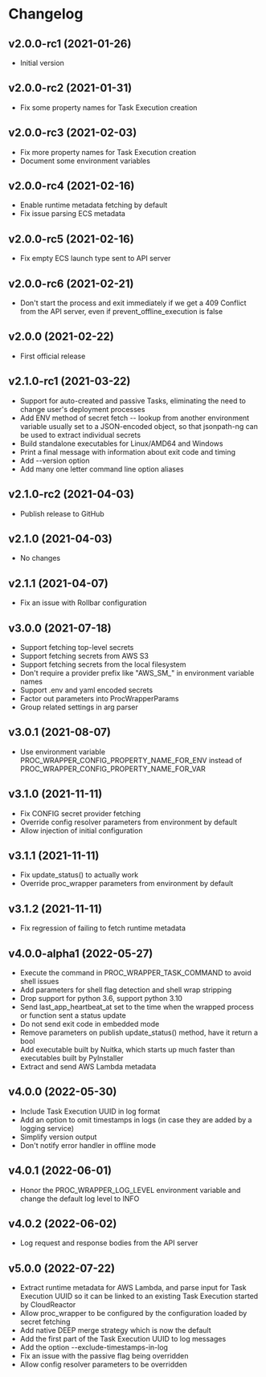 # Changelog

<!--next-version-placeholder-->

## v2.0.0-rc1 (2021-01-26)
* Initial version
## v2.0.0-rc2 (2021-01-31)
* Fix some property names for Task Execution creation
## v2.0.0-rc3 (2021-02-03)
* Fix more property names for Task Execution creation
* Document some environment variables
## v2.0.0-rc4 (2021-02-16)
* Enable runtime metadata fetching by default
* Fix issue parsing ECS metadata
## v2.0.0-rc5 (2021-02-16)
* Fix empty ECS launch type sent to API server
## v2.0.0-rc6 (2021-02-21)
* Don't start the process and exit immediately if we get a 409 Conflict from the API server, even if prevent_offline_execution is false
## v2.0.0 (2021-02-22)
* First official release
## v2.1.0-rc1 (2021-03-22)
* Support for auto-created and passive Tasks, eliminating the need
to change user's deployment processes
* Add ENV method of secret fetch -- lookup from another environment
variable usually set to a JSON-encoded object, so that jsonpath-ng
can be used to extract individual secrets
* Build standalone executables for Linux/AMD64 and Windows
* Print a final message with information about exit code and timing
* Add --version option
* Add many one letter command line option aliases
## v2.1.0-rc2 (2021-04-03)
* Publish release to GitHub
## v2.1.0 (2021-04-03)
* No changes
## v2.1.1 (2021-04-07)
* Fix an issue with Rollbar configuration
## v3.0.0 (2021-07-18)
* Support fetching top-level secrets
* Support fetching secrets from AWS S3
* Support fetching secrets from the local filesystem
* Don't require a provider prefix like "AWS_SM_" in environment variable names
* Support .env and yaml encoded secrets
* Factor out parameters into ProcWrapperParams
* Group related settings in arg parser
## v3.0.1 (2021-08-07)
* Use environment variable PROC_WRAPPER_CONFIG_PROPERTY_NAME_FOR_ENV instead of
PROC_WRAPPER_CONFIG_PROPERTY_NAME_FOR_VAR
## v3.1.0 (2021-11-11)
* Fix CONFIG secret provider fetching
* Override config resolver parameters from environment by default
* Allow injection of initial configuration
## v3.1.1 (2021-11-11)
* Fix update_status() to actually work
* Override proc_wrapper parameters from environment by default
## v3.1.2 (2021-11-11)
* Fix regression of failing to fetch runtime metadata
## v4.0.0-alpha1 (2022-05-27)
* Execute the command in PROC_WRAPPER_TASK_COMMAND to avoid shell issues
* Add parameters for shell flag detection and shell wrap stripping
* Drop support for python 3.6, support python 3.10
* Send last_app_heartbeat_at set to the time when the wrapped process or
function sent a status update
* Do not send exit code in embedded mode
* Remove parameters on publish update_status() method, have it return a bool
* Add executable built by Nuitka, which starts up much faster than executables
built by PyInstaller
* Extract and send AWS Lambda metadata
## v4.0.0 (2022-05-30)
* Include Task Execution UUID in log format
* Add an option to omit timestamps in logs (in case they are added by a logging
service)
* Simplify version output
* Don't notify error handler in offline mode
## v4.0.1 (2022-06-01)
* Honor the PROC_WRAPPER_LOG_LEVEL environment variable and change the default
log level to INFO
## v4.0.2 (2022-06-02)
* Log request and response bodies from the API server
## v5.0.0 (2022-07-22)
* Extract runtime metadata for AWS Lambda, and parse input for Task Execution UUID so it can be linked to an existing Task
Execution started by CloudReactor
* Allow proc_wrapper to be configured by the configuration loaded by secret fetching
* Add native DEEP merge strategy which is now the default
* Add the first part of the Task Execution UUID to log messages
* Add the option --exclude-timestamps-in-log
* Fix an issue with the passive flag being overridden
* Allow config resolver parameters to be overridden
